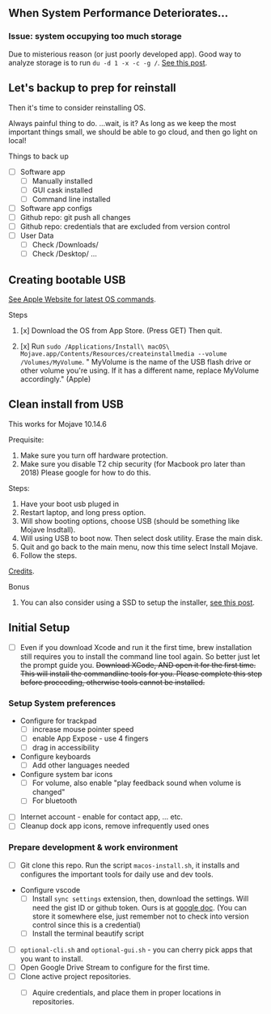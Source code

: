 ## When System Performance Deteriorates...

### Issue: system occupying too much storage

Due to misterious reason (or just poorly developed app). Good way to analyze storage is to run `du -d 1 -x -c -g /`. [See this post](https://forums.macrumors.com/threads/system-taking-up-285-gb-of-space.2106785/page-3).

## Let's backup to prep for reinstall

Then it's time to consider reinstalling OS.

Always painful thing to do. ...wait, is it? As long as we keep the most important things small, we should be able to go cloud, and then go light on local!

Things to back up
- [ ] Software app
    - [ ] Manually installed
    - [ ] GUI cask installed
    - [ ] Command line installed
- [ ] Software app configs
- [ ] Github repo: git push all changes
- [ ] Github repo: credentials that are excluded from version control
- [ ] User Data
    - [ ] Check /Downloads/
    - [ ] Check /Desktop/
    ...

## Creating bootable USB

[See Apple Website for latest OS commands](https://support.apple.com/en-us/HT201372).

Steps

1. [x] Download the OS from App Store. (Press GET) Then quit.

1. [x] Run `sudo /Applications/Install\ macOS\ Mojave.app/Contents/Resources/createinstallmedia --volume /Volumes/MyVolume`. " MyVolume is the name of the USB flash drive or other volume you're using. If it has a different name, replace MyVolume accordingly." (Apple)

## Clean install from USB

This works for Mojave 10.14.6

Prequisite:

1. Make sure you turn off hardware protection.
1. Make sure you disable T2 chip security (for Macbook pro later than 2018) Please google for how to do this.

Steps:

1. Have your boot usb pluged in
1. Restart laptop, and long press option.
1. Will show booting options, choose USB (should be something like Mojave Insdtall).
1. Will using USB to boot now. Then select dosk utility. Erase the main disk.
1. Quit and go back to the main menu, now this time select Install Mojave.
1. Follow the steps.

[Credits](https://www.macrumors.com/how-to/clean-install-macos-10-14-mojave/).

Bonus

1. You can also consider using a SSD to setup the installer, [see this post](https://www.macworld.com/article/3284378/how-to-create-a-bootable-macos-mojave-installer-drive.html).

## Initial Setup

- [ ] Even if you download Xcode and run it the first time, brew installation still requires you to install the command line tool again. So better just let the prompt guide you. ~~Download XCode, AND open it for the first time. This will install the commandline tools for you. Please complete this step before proceeding, otherwise tools cannot be installed.~~

### Setup System preferences

- Configure for trackpad 
  - [ ] increase mouse pointer speed 
  - [ ] enable App Expose - use 4 fingers
  - [ ] drag in accessibility
- Configure keyboards
  - [ ] Add other languages needed
- Configure system bar icons
  - [ ] For volume, also enable "play feedback sound when volume is changed"
  - [ ] For bluetooth
- [ ] Internet account - enable for contact app, ... etc.
- [ ] Cleanup dock app icons, remove infrequently used ones

### Prepare development & work environment 

- [ ] Git clone this repo. Run the script `macos-install.sh`, it installs and configures the important tools for daily use and dev tools.
- Configure vscode
  - [ ] Install `sync settings` extension, then, download the settings. Will need the gist ID or github token. Ours is at [google doc](https://docs.google.com/document/d/1GGaX4JhbbBAzFxMvFRIvef7nMDdFpmi_ZGQ7Evnvbno/edit). (You can store it somewhere else, just remember not to check into version control since this is a credential)
  - [ ] Install the terminal beautify script
- [ ] `optional-cli.sh` and `optional-gui.sh` - you can cherry pick apps that you want to install.
- [ ] Open Google Drive Stream to configure for the first time.
- [ ] Clone active project repositories.
    - [ ] Aquire credentials, and place them in proper locations in repositories.

